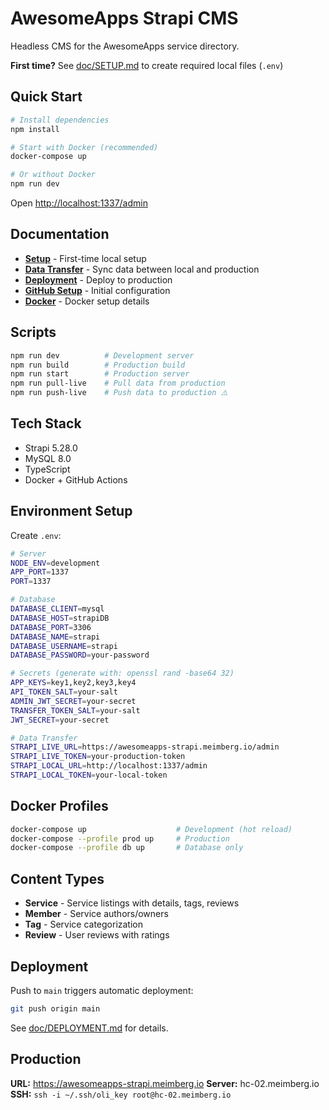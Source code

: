 # AwesomeApps Strapi CMS

Headless CMS for the AwesomeApps service directory.

**First time?** See [doc/SETUP.md](doc/SETUP.md) to create required local files (`.env`)

## Quick Start

```bash
# Install dependencies
npm install

# Start with Docker (recommended)
docker-compose up

# Or without Docker
npm run dev
```

Open [http://localhost:1337/admin](http://localhost:1337/admin)

## Documentation

- **[Setup](doc/SETUP.md)** - First-time local setup
- **[Data Transfer](doc/DATA-TRANSFER.md)** - Sync data between local and production
- **[Deployment](doc/DEPLOYMENT.md)** - Deploy to production
- **[GitHub Setup](doc/GITHUB-SETUP.md)** - Initial configuration
- **[Docker](doc/DOCKER.md)** - Docker setup details

## Scripts

```bash
npm run dev          # Development server
npm run build        # Production build
npm run start        # Production server
npm run pull-live    # Pull data from production
npm run push-live    # Push data to production ⚠️
```

## Tech Stack

- Strapi 5.28.0
- MySQL 8.0
- TypeScript
- Docker + GitHub Actions

## Environment Setup

Create `.env`:

```bash
# Server
NODE_ENV=development
APP_PORT=1337
PORT=1337

# Database
DATABASE_CLIENT=mysql
DATABASE_HOST=strapiDB
DATABASE_PORT=3306
DATABASE_NAME=strapi
DATABASE_USERNAME=strapi
DATABASE_PASSWORD=your-password

# Secrets (generate with: openssl rand -base64 32)
APP_KEYS=key1,key2,key3,key4
API_TOKEN_SALT=your-salt
ADMIN_JWT_SECRET=your-secret
TRANSFER_TOKEN_SALT=your-salt
JWT_SECRET=your-secret

# Data Transfer
STRAPI_LIVE_URL=https://awesomeapps-strapi.meimberg.io/admin
STRAPI_LIVE_TOKEN=your-production-token
STRAPI_LOCAL_URL=http://localhost:1337/admin
STRAPI_LOCAL_TOKEN=your-local-token
```

## Docker Profiles

```bash
docker-compose up                    # Development (hot reload)
docker-compose --profile prod up     # Production
docker-compose --profile db up       # Database only
```

## Content Types

- **Service** - Service listings with details, tags, reviews
- **Member** - Service authors/owners
- **Tag** - Service categorization
- **Review** - User reviews with ratings

## Deployment

Push to `main` triggers automatic deployment:

```bash
git push origin main
```

See [doc/DEPLOYMENT.md](doc/DEPLOYMENT.md) for details.

## Production

**URL:** https://awesomeapps-strapi.meimberg.io
**Server:** hc-02.meimberg.io
**SSH:** `ssh -i ~/.ssh/oli_key root@hc-02.meimberg.io`
